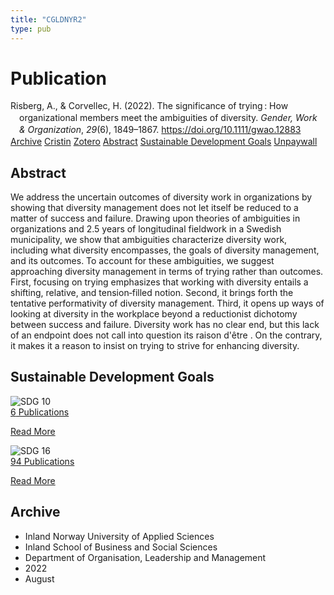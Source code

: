```yaml
---
title: "CGLDNYR2"
type: pub
---
```

<h1>Publication</h1>
<article id="csl-bib-container-CGLDNYR2" class="csl-bib-container">
  <div class="csl-bib-body" style="line-height: 1.35; padding-left: 1em; text-indent:-1em;">
  <div class="csl-entry">Risberg, A., &amp; Corvellec, H. (2022). The significance of trying&#x202F;: How organizational members meet the ambiguities of diversity. <i>Gender, Work &amp; Organization</i>, <i>29</i>(6), 1849&#x2013;1867. <a href="https://doi.org/10.1111/gwao.12883">https://doi.org/10.1111/gwao.12883</a></div>
</div>
  <div class="csl-bib-buttons">
    <a href="#taxonomy-article-CGLDNYR2" class="csl-bib-button">Archive</a>
    <a href="https://app.cristin.no/results/show.jsf?id=2042364" alt="Cristin URL" class="csl-bib-button">Cristin</a>
    <a href="http://zotero.org/groups/5402882/items/CGLDNYR2" alt="Zotero URL" class="csl-bib-button">Zotero</a>
    <a href="#abstract-article-CGLDNYR2" class="csl-bib-button">Abstract</a>
    <a href="#sdg-article-CGLDNYR2" class="csl-bib-button">Sustainable Development Goals</a>
    <a href="https://onlinelibrary.wiley.com/doi/pdfdirect/10.1111/gwao.12883" class="csl-bib-button">Unpaywall</a>
  </div>
  <div id="csl-bib-meta-container-CGLDNYR2"></div>
</article>
<div id="csl-bib-meta-CGLDNYR2" class="csl-bib-meta">
  <article id="abstract-article-CGLDNYR2" class="abstract-article">
    <h1>Abstract</h1>
    We address the uncertain outcomes of diversity work in organizations by showing that diversity management does not let itself be reduced to a matter of success and failure. Drawing upon theories of ambiguities in organizations and 2.5 years of longitudinal fieldwork in a Swedish municipality, we show that ambiguities characterize diversity work, including what diversity encompasses, the goals of diversity management, and its outcomes. To account for these ambiguities, we suggest approaching diversity management in terms of trying rather than outcomes. First, focusing on trying emphasizes that working with diversity entails a shifting, relative, and tension‐filled notion. Second, it brings forth the tentative performativity of diversity management. Third, it opens up ways of looking at diversity in the workplace beyond a reductionist dichotomy between success and failure. Diversity work has no clear end, but this lack of an endpoint does not call into question its raison d'être . On the contrary, it makes it a reason to insist on trying to strive for enhancing diversity.
  </article>
  <article id="sdg-article-CGLDNYR2" class="sdg-article">
    <h1>Sustainable Development Goals</h1>
    <div class="sdg-container"><div id="sdg10" class="sdg"> <img src="{{< params subfolder >}}images/sdg/sdg10_en.png" class="image" alt="SDG 10"> <div class="sdg-overlay"> <a href="{{< params subfolder >}}en/archive/?sdg=10#archive" class="sdg-publication-count"><span>6</span> Publications</a> <p><a href="https://sdgs.un.org/goals/goal10" class="sdg-read-more">Read More</a></p> </div> </div> <div id="sdg16" class="sdg"> <img src="{{< params subfolder >}}images/sdg/sdg16_en.png" class="image" alt="SDG 16"> <div class="sdg-overlay"> <a href="{{< params subfolder >}}en/archive/?sdg=16#archive" class="sdg-publication-count"><span>94</span> Publications</a> <p><a href="https://sdgs.un.org/goals/goal16" class="sdg-read-more">Read More</a></p> </div> </div></div>
  </article>
  <article id="taxonomy-article-CGLDNYR2" class="taxonomy-article">
    <h1>Archive</h1>
    <ul>
      <li>Inland Norway University of Applied Sciences</li>
      <li>Inland School of Business and Social Sciences</li>
      <li>Department of Organisation, Leadership and Management</li>
      <li>2022</li>
      <li>August</li>
    </ul>
  </article>
</div>
